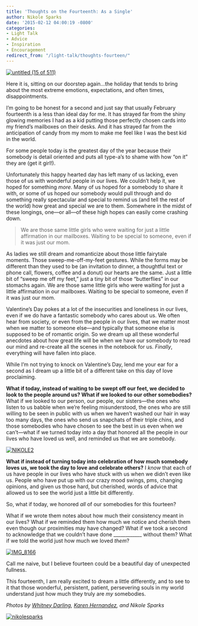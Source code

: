 ```yaml
---
title: 'Thoughts on the Fourteenth: As a Single'
author: Nikole Sparks
date: '2015-02-12 04:00:19 -0800'
categories:
- Light Talk
- Advice
- Inspiration
- Encouragement
redirect_from: "/light-talk/thoughts-fourteen/"
---
```


[![untitled (15 of 511)](https://yellow-blog-images.imgix.net/2015/02/untitled-15-of-511.jpg)](https://yellow-blog-images.imgix.net/2015/02/untitled-15-of-511.jpg)

Here it is, sitting on our doorstep again…the holiday that tends to bring about the most extreme emotions, expectations, and often times, disappointments.

I’m going to be honest for a second and just say that usually February fourteenth is a less than ideal day for me. It has strayed far from the shiny glowing memories I had as a kid putting those perfectly chosen cards into my friend’s mailboxes on their desks. And it has strayed far from the anticipation of candy from my mom to make me feel like I was the best kid in the world.

For some people today is the greatest day of the year because their somebody is detail oriented and puts all type-a’s to shame with how “on it” they are (get it girl!).

Unfortunately this happy hearted day has left many of us lacking, even those of us with wonderful people in our lives. We couldn’t help it, we hoped for something _more_. Many of us hoped for a somebody to share it with, or some of us hoped our somebody would pull through and do something really spectacular and special to remind us (and tell the rest of the world) how great and special we are to them. Somewhere in the midst of these longings, one—or all—of these high hopes can easily come crashing down.

> We are those same little girls who were waiting for just a little affirmation in our mailboxes. Waiting to be special to someone, even if it was just our mom.

As ladies we still dream and romanticize about those little fairytale moments. Those sweep-me-off-my-feet gestures. While the forms may be different than they used to be (an invitation to dinner, a thoughtful text or phone call, flowers, coffee and a donut) our hearts are the same. Just a little bit of “sweep me off my feet,” just a tiny bit of those “butterflies” in our stomachs again. We are those same little girls who were waiting for just a little affirmation in our mailboxes. Waiting to be special to someone, even if it was just our mom.

Valentine’s Day pokes at a lot of the insecurities and loneliness in our lives, even if we do have a fantastic somebody who cares about us. We often hear from society, or even from the people in our lives, that we matter most when we matter to someone else—and typically that someone else is supposed to be of romantic origin. So we dream up all these wonderful anecdotes about how great life will be when we have our somebody to read our mind and re-create all the scenes in the notebook for us. _Finally_, everything will have fallen into place.

While I’m not trying to knock on Valentine’s Day, lend me your ear for a second as I dream up a little bit of a different take on this day of love proclaiming.

**What if today, instead of waiting to be swept off our feet, we decided to look to the people around us? What if we looked to our other somebodies?** What if we looked to our person, our people, our sisters—the ones who listen to us babble when we’re feeling misunderstood, the ones who are still willing to be seen in public with us when we haven’t washed our hair in way too many days, the ones who send us snapchats of their triple chins, and those somebodies who have chosen to see the best in us even when we can’t—what if we turned today into a day that honored all the people in our lives who have loved us well, and reminded us that we are somebody.

[![NIKOLE2](https://yellow-blog-images.imgix.net/2015/02/NIKOLE2.jpg)](https://yellow-blog-images.imgix.net/2015/02/NIKOLE2.jpg)

**What if instead of turning today into celebration of how much somebody loves us, we took the day to love and celebrate others?** I _know_ that each of us have people in our lives who have stuck with us when we didn’t even like us. People who have put up with our crazy mood swings, pms, changing opinions, and given us those hard, but cherished, words of advice that allowed us to see the world just a little bit differently.

So, what if today, we honored _all_ of our somebodies for this fourteen?

What if we wrote them notes about how much their consistency meant in our lives? What if we reminded them how much we notice and cherish them even though our proximities may have changed? What if we took a second to acknowledge that we couldn’t have done ____________ without them? What if we told the world just how much we loved _them_?

[![IMG_8166](https://yellow-blog-images.imgix.net/2015/02/IMG_8166.jpg)](https://yellow-blog-images.imgix.net/2015/02/IMG_8166.jpg)

Call me naive, but I believe fourteen could be a beautiful day of unexpected fullness.

This fourteenth, I am really excited to dream a little differently, and to see to it that those wonderful, persistent, patient, persevering souls in my world understand just how much they truly are _my_ somebodies.

_Photos by [Whitney Darling](http://whitneydarling.com/), [Karen Hernandez](http://alwaysjoyfulkaren.blogspot.com/), and Nikole Sparks_

[![nikolesparks](https://yellow-blog-images.imgix.net/2015/02/nikolesparks.jpg)](http://nikolesparksdesign.com/)
